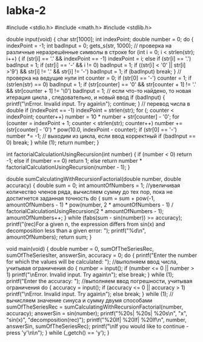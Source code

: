 # labka-2
#include <stdio.h>
#include <math.h>
#include <stdlib.h>

double input(void)
{
	char str[1000];
	int indexPoint;
	double number = 0;
	do
	{
		indexPoint = -1;
		int badInput = 0;
		gets_s(str, 1000);
		// проверка на различные неразрешённые символы в строке
		for (int i = 0; i < strlen(str); i++)
		{
			if (str[i] == '.' && indexPoint == -1) indexPoint = i;
			else if (str[i] == '.')	badInput = 1;
			if (str[i] == '-' && i != 0) badInput = 1;
			if ((str[i] < '0' || str[i] >'9') && str[i] != '.' && str[i] != '-') badInput = 1;
			if (badInput) break;
		}
		//проверка на ведущие нули
		int counter = 0;
		if (str[0] == '-') counter = 1;
		if (strlen(str) == 0) badInput = 1;
		if (str[counter] == '0' && str[counter + 1] != '.' && str[counter + 1] != '\0') badInput = 1;
		// если что-то найдено, то новая итерация цикла , следовательно, и новый ввод
		if (badInput)
		{
			printf("\nError. Invalid input. Try again\n");
			continue;
		}
		// перевод числа в double
		if (indexPoint == -1) indexPoint = strlen(str);
		for (; counter < indexPoint; counter++)
			number = 10 * number + str[counter] - '0';
		for (counter = indexPoint + 1; counter < strlen(str); counter++)
			number += (str[counter] - '0') * pow(10.0, indexPoint - counter);
		if (str[0] == '-') number *= -1;
		// выходим из цикла, если ввод корректный
		if (badInput == 0) break;
	} while (1);
	return number;
}

int factorialCalculationUsingRecursion(int number)
{
	if (number < 0) return -1;
	else if (number == 0) return 1;
	else return number * factorialCalculationUsingRecursion(number - 1);
}



double sumCalculatingWithRecursionFactorial(double number, double accuracy)
{
	double sum = 0;
	int amountOfNumbers = 1;
	//увеличивая количество членов ряда, вычисляем сумму до тех пор, пока не достигнется заданная точность
	do
	{
		sum = sum + pow(-1, amountOfNumbers - 1) * pow(number, 2 * amountOfNumbers - 1) / factorialCalculationUsingRecursion(2 * amountOfNumbers - 1);
		amountOfNumbers++;
	} while (fabs(sum - sin(number)) >= accuracy);
	printf("(rec)For a given n, the expression differs from sin(x) and decomposition less than a given error: ");
	printf("%d\n", amountOfNumbers);
	return sum;
}


void main(void)
{
	double number = 0, sumOfTheSeriesRec, sumOfTheSeriesIter, answerSin, accuracy = 0;
	do
	{
		printf("Enter the number for which the values will be calculated: ");
		//выполняем ввод числа, учитывая ограничения
		do
		{
			number = input();
			if (number <= 0 || number > 1) printf("\nError. Invalid input. Try again\n");
			else break;
		} while (1);
		printf("Enter the accuracy: ");
		//выполняем ввод погрешности, учитывая ограничения
		do
		{
			accuracy = input();
			if (accuracy <= 0 || accuracy > 1) printf("\nError. Invalid input. Try again\n");
			else break;
		} while (1);
		//вычисляем значение синуса и сумму двумя способами
		sumOfTheSeriesRec = sumCalculatingWithRecursionFactorial(number, accuracy);
		answerSin = sin(number);
		printf("%20s| %20s| %20s\n", "x", "sin(x)", "decomposition(rec)");
		printf("%20lf| %20lf| %20lf\n", number, answerSin, sumOfTheSeriesRec);
		printf("\nIf you would like to continue - press 'y'\n\n");
	} while (_getch() == 'y');
}
